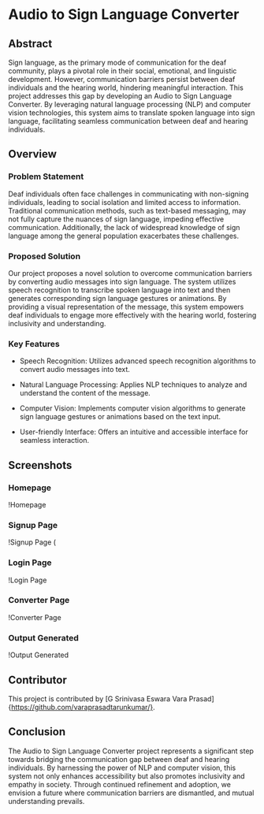 # Audio to Sign Language Converter

## Abstract

Sign language, as the primary mode of communication for the deaf community, plays a pivotal role in their social, emotional, and linguistic development. However, communication barriers persist between deaf individuals and the hearing world, hindering meaningful interaction. This project addresses this gap by developing an Audio to Sign Language Converter. By leveraging natural language processing (NLP) and computer vision technologies, this system aims to translate spoken language into sign language, facilitating seamless communication between deaf and hearing individuals.

## Overview

### Problem Statement

Deaf individuals often face challenges in communicating with non-signing individuals, leading to social isolation and limited access to information. Traditional communication methods, such as text-based messaging, may not fully capture the nuances of sign language, impeding effective communication. Additionally, the lack of widespread knowledge of sign language among the general population exacerbates these challenges.

### Proposed Solution

Our project proposes a novel solution to overcome communication barriers by converting audio messages into sign language. The system utilizes speech recognition to transcribe spoken language into text and then generates corresponding sign language gestures or animations. By providing a visual representation of the message, this system empowers deaf individuals to engage more effectively with the hearing world, fostering inclusivity and understanding.

### Key Features

- Speech Recognition: Utilizes advanced speech recognition algorithms to convert audio messages into text.
  
- Natural Language Processing: Applies NLP techniques to analyze and understand the content of the message.
  
- Computer Vision: Implements computer vision algorithms to generate sign language gestures or animations based on the text input.
  
- User-friendly Interface: Offers an intuitive and accessible interface for seamless interaction.

## Screenshots

### Homepage
!Homepage

### Signup Page
!Signup Page (

### Login Page
!Login Page

### Converter Page
!Converter Page

### Output Generated
!Output Generated

## Contributor

This project is contributed by [G Srinivasa Eswara Vara Prasad] {https://github.com/varaprasadtarunkumar/}.

## Conclusion

The Audio to Sign Language Converter project represents a significant step towards bridging the communication gap between deaf and hearing individuals. By harnessing the power of NLP and computer vision, this system not only enhances accessibility but also promotes inclusivity and empathy in society. Through continued refinement and adoption, we envision a future where communication barriers are dismantled, and mutual understanding prevails.
